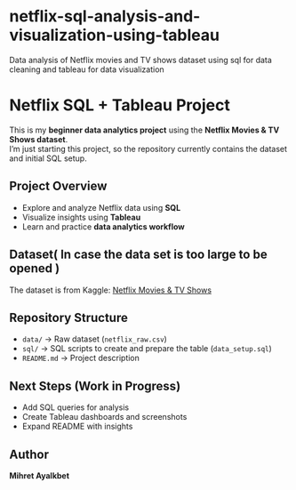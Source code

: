 # netflix-sql-analysis-and-visualization-using-tableau
Data analysis of Netflix movies and TV shows dataset using sql for data cleaning and tableau for data visualization
# Netflix SQL + Tableau Project

This is my **beginner data analytics project** using the **Netflix Movies & TV Shows dataset**.  
I’m just starting this project, so the repository currently contains the dataset and initial SQL setup.  

## Project Overview
- Explore and analyze Netflix data using **SQL**
- Visualize insights using **Tableau**
- Learn and practice **data analytics workflow**

## Dataset( In case the data set is too large to be opened )
The dataset is from Kaggle: [Netflix Movies & TV Shows](https://www.kaggle.com/datasets/shivamb/netflix-shows)

## Repository Structure
- `data/` → Raw dataset (`netflix_raw.csv`)
- `sql/` → SQL scripts to create and prepare the table (`data_setup.sql`)
- `README.md` → Project description

## Next Steps (Work in Progress)
- Add SQL queries for analysis
- Create Tableau dashboards and screenshots
- Expand README with insights

## Author
**Mihret Ayalkbet**
